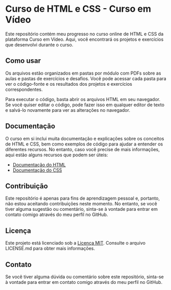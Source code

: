 # Curso de HTML e CSS - Curso em Vídeo

Este repositório contém meu progresso no curso online de HTML e CSS da plataforma Curso em Vídeo. Aqui, você encontrará os projetos e exercícios que desenvolvi durante o curso.

## Como usar

Os arquivos estão organizados em pastas por módulo com PDFs sobre as aulas e pastas de exercícios e desafios. Você pode acessar cada pasta para ver o código-fonte e os resultados dos projetos e exercícios correspondentes.

Para executar o código, basta abrir os arquivos HTML em seu navegador. Se você quiser editar o código, pode fazer isso em qualquer editor de texto e salvá-lo novamente para ver as alterações no navegador.

## Documentação

O curso em si inclui muita documentação e explicações sobre os conceitos de HTML e CSS, bem como exemplos de código para ajudar a entender os diferentes recursos. No entanto, caso você precise de mais informações, aqui estão alguns recursos que podem ser úteis:

- [Documentação do HTML](https://developer.mozilla.org/en-US/docs/Web/HTML)
- [Documentação do CSS](https://developer.mozilla.org/en-US/docs/Web/CSS)

## Contribuição

Este repositório é apenas para fins de aprendizagem pessoal e, portanto, não estou aceitando contribuições neste momento. No entanto, se você tiver alguma sugestão ou comentário, sinta-se à vontade para entrar em contato comigo através do meu perfil no GitHub.

## Licença

Este projeto está licenciado sob a [Licença MIT](https://opensource.org/licenses/MIT). Consulte o arquivo LICENSE.md para obter mais informações.

## Contato

Se você tiver alguma dúvida ou comentário sobre este repositório, sinta-se à vontade para entrar em contato comigo através do meu perfil no GitHub.
